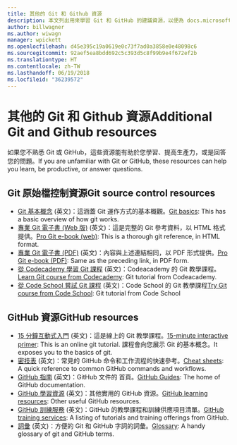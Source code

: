 ```yaml
---
title: 其他的 Git 和 Github 資源
description: 本文列出用來學習 Git 和 GitHub 的建議資源，以便為 docs.microsoft.com 做出貢獻。
author: billwagner
ms.author: wiwagn
manager: wpickett
ms.openlocfilehash: d45e395c19a0619e0c73f7ad0a3858e0e48098c6
ms.sourcegitcommit: 92aef5ea8bdd692c5c393d5c8f99b9e4f672ef2b
ms.translationtype: HT
ms.contentlocale: zh-TW
ms.lasthandoff: 06/19/2018
ms.locfileid: "36239572"
---
```

# <a name="additional-git-and-github-resources"></a><span data-ttu-id="70722-103">其他的 Git 和 Github 資源</span><span class="sxs-lookup"><span data-stu-id="70722-103">Additional Git and Github resources</span></span>

<span data-ttu-id="70722-104">如果您不熟悉 Git 或 GitHub，這些資源能有助於您學習、提高生產力，或是回答您的問題。</span><span class="sxs-lookup"><span data-stu-id="70722-104">If you are unfamiliar with Git or GitHub, these resources can help you learn, be productive, or answer questions.</span></span>

## <a name="git-source-control-resources"></a><span data-ttu-id="70722-105">Git 原始檔控制資源</span><span class="sxs-lookup"><span data-stu-id="70722-105">Git source control resources</span></span>

- <span data-ttu-id="70722-106">[Git 基本概念](https://go.microsoft.com/fwlink/?linkid=853939) \(英文\)：這涵蓋 Git 運作方式的基本概觀。</span><span class="sxs-lookup"><span data-stu-id="70722-106">[Git basics](https://go.microsoft.com/fwlink/?linkid=853939): This has a basic overview of how git works.</span></span>
- <span data-ttu-id="70722-107">[專業 Git 電子書 (Web 版)](https://go.microsoft.com/fwlink/?linkid=853940) \(英文\)：這是完整的 Git 參考資料，以 HTML 格式提供。</span><span class="sxs-lookup"><span data-stu-id="70722-107">[Pro Git e-book (web)](https://go.microsoft.com/fwlink/?linkid=853940): This is a thorough git reference, in HTML format.</span></span>
- <span data-ttu-id="70722-108">[專業 Git 電子書 (PDF)](https://progit2.s3.amazonaws.com/en/2016-03-22-f3531/progit-en.1084.pdf) \(英文\)：內容與上述連結相同，以 PDF 形式提供。</span><span class="sxs-lookup"><span data-stu-id="70722-108">[Pro Git e-book (PDF)](https://progit2.s3.amazonaws.com/en/2016-03-22-f3531/progit-en.1084.pdf): Same as the preceding link, in PDF form.</span></span>
- <span data-ttu-id="70722-109">[從 Codecademy 學習 Git 課程](https://www.codecademy.com/learn/learn-git) \(英文\)：Codeacademy 的 Git 教學課程。</span><span class="sxs-lookup"><span data-stu-id="70722-109">[Learn Git course from Codecademy](https://www.codecademy.com/learn/learn-git): Git tutorial from Codeacademy.</span></span>
- <span data-ttu-id="70722-110">[從 Code School 嘗試 Git 課程](https://www.codeschool.com/courses/try-git) \(英文\)：Code School 的 Git 教學課程</span><span class="sxs-lookup"><span data-stu-id="70722-110">[Try Git course from Code School](https://www.codeschool.com/courses/try-git): Git tutorial from Code School</span></span>

## <a name="github-resources"></a><span data-ttu-id="70722-111">GitHub 資源</span><span class="sxs-lookup"><span data-stu-id="70722-111">GitHub resources</span></span>

- <span data-ttu-id="70722-112">[15 分鐘互動式入門](https://try.github.io/) \(英文\)：這是線上的 Git 教學課程。</span><span class="sxs-lookup"><span data-stu-id="70722-112">[15-minute interactive primer](https://try.github.io/): This is an online git tutorial.</span></span> <span data-ttu-id="70722-113">課程會向您展示 Git 的基本概念。</span><span class="sxs-lookup"><span data-stu-id="70722-113">It exposes you to the basics of git.</span></span>
- <span data-ttu-id="70722-114">[密技表](https://go.microsoft.com/fwlink/?linkid=853941) \(英文\)：常見的 GitHub 命令和工作流程的快速參考。</span><span class="sxs-lookup"><span data-stu-id="70722-114">[Cheat sheets](https://go.microsoft.com/fwlink/?linkid=853941): A quick reference to common GitHub commands and workflows.</span></span>
- <span data-ttu-id="70722-115">[GitHub 指南](https://guides.github.com/) \(英文\)：GitHub 文件的 首頁。</span><span class="sxs-lookup"><span data-stu-id="70722-115">[GitHub Guides](https://guides.github.com/): The home of GitHub documentation.</span></span>
- <span data-ttu-id="70722-116">[GitHub 學習資源](https://help.github.com/articles/git-and-github-learning-resources/) \(英文\)：其他實用的 GitHub 資源。</span><span class="sxs-lookup"><span data-stu-id="70722-116">[GitHub learning resources](https://help.github.com/articles/git-and-github-learning-resources/): Other useful GitHub resources.</span></span>
- <span data-ttu-id="70722-117">[GitHub 訓練服務](https://services.github.com/training/) \(英文\)：GitHub 的教學課程和訓練供應項目清單。</span><span class="sxs-lookup"><span data-stu-id="70722-117">[GitHub training services](https://services.github.com/training/): A listing of tutorials and training offerings from GitHub.</span></span>
- <span data-ttu-id="70722-118">[詞彙](https://help.github.com/articles/github-glossary) \(英文\)：方便的 Git 和 GitHub 字詞的詞彙。</span><span class="sxs-lookup"><span data-stu-id="70722-118">[Glossary](https://help.github.com/articles/github-glossary): A handy glossary of git and GitHub terms.</span></span>
